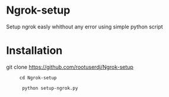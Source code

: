 # Ngrok-setup
Setup ngrok easly whithout any error using simple python script

# Installation

   git clone https://github.com/rootuserdj/Ngrok-setup
    


         cd Ngrok-setup

          python setup-ngrok.py
